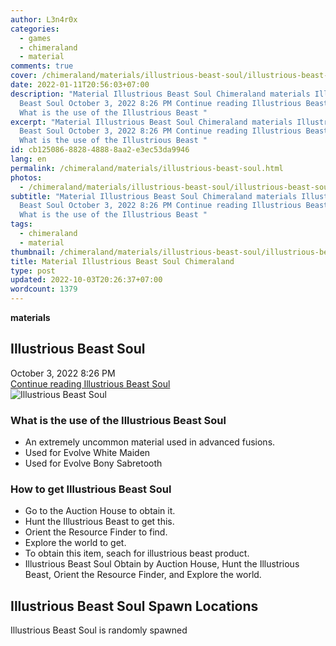 ```yaml
---
author: L3n4r0x
categories:
  - games
  - chimeraland
  - material
comments: true
cover: /chimeraland/materials/illustrious-beast-soul/illustrious-beast-soul.webp
date: 2022-01-11T20:56:03+07:00
description: "Material Illustrious Beast Soul Chimeraland materials Illustrious
  Beast Soul October 3, 2022 8:26 PM Continue reading Illustrious Beast Soul
  What is the use of the Illustrious Beast "
excerpt: "Material Illustrious Beast Soul Chimeraland materials Illustrious
  Beast Soul October 3, 2022 8:26 PM Continue reading Illustrious Beast Soul
  What is the use of the Illustrious Beast "
id: cb125086-8828-4888-8aa2-e3ec53da9946
lang: en
permalink: /chimeraland/materials/illustrious-beast-soul.html
photos:
  - /chimeraland/materials/illustrious-beast-soul/illustrious-beast-soul.webp
subtitle: "Material Illustrious Beast Soul Chimeraland materials Illustrious
  Beast Soul October 3, 2022 8:26 PM Continue reading Illustrious Beast Soul
  What is the use of the Illustrious Beast "
tags:
  - chimeraland
  - material
thumbnail: /chimeraland/materials/illustrious-beast-soul/illustrious-beast-soul.webp
title: Material Illustrious Beast Soul Chimeraland
type: post
updated: 2022-10-03T20:26:37+07:00
wordcount: 1379
---
```


<link
  rel="stylesheet"
  href="https://rawcdn.githack.com/dimaslanjaka/Web-Manajemen/870a349/css/bootstrap-5-3-0-alpha3-wrapper.css"
/>
<section id="bootstrap-wrapper">
  <div data-bs-theme="dark">
    <div
      class="row g-0 border rounded overflow-hidden flex-md-row mb-4 shadow-sm position-relative bg-dark text-light"
    >
      <div class="col p-4 d-flex flex-column position-static">
        <strong class="d-inline-block mb-2 text-success">materials</strong>
        <h2 class="mb-0">Illustrious Beast Soul</h2>
        <div class="mb-1 text-muted">October 3, 2022 8:26 PM</div>
        <a
          href="/chimeraland/materials/illustrious-beast-soul.html"
          class="stretched-link d-none text-primary"
          >Continue reading Illustrious Beast Soul</a
        >
      </div>
      <div class="col-auto d-none d-md-block d-lg-block">
        <img
          src="https://www.webmanajemen.com/chimeraland/materials/illustrious-beast-soul/illustrious-beast-soul.webp"
          alt="Illustrious Beast Soul"
        />
      </div>
    </div>
    <div class="row">
      <div class="col-lg-6 col-12 mb-2">
        <div class="card">
          <div class="card-body">
            <h3 class="card-title">
              What is the use of the Illustrious Beast Soul
            </h3>
            <div class="card-text">
              <ul>
                <li>
                  An extremely uncommon material used in advanced fusions.
                </li>
                <li>Used for Evolve White Maiden</li>
                <li>Used for Evolve Bony Sabretooth</li>
              </ul>
            </div>
          </div>
        </div>
      </div>
      <div class="col-lg-6 col-12 mb-2">
        <div class="card">
          <div class="card-body">
            <h3 class="card-title">How to get Illustrious Beast Soul</h3>
            <div class="card-text">
              <ul>
                <li>Go to the Auction House to obtain it.</li>
                <li>Hunt the Illustrious Beast to get this.</li>
                <li>Orient the Resource Finder to find.</li>
                <li>Explore the world to get.</li>
                <li>
                  To obtain this item, seach for illustrious beast product.
                </li>
                <li>
                  Illustrious Beast Soul Obtain by Auction House, Hunt the
                  Illustrious Beast, Orient the Resource Finder, and Explore the
                  world.
                </li>
              </ul>
            </div>
          </div>
        </div>
      </div>
      <div class="col-12 mb-2">
        <h2>Illustrious Beast Soul Spawn Locations</h2>
        <p>Illustrious Beast Soul is randomly spawned</p>
      </div>
    </div>
  </div>
</section>